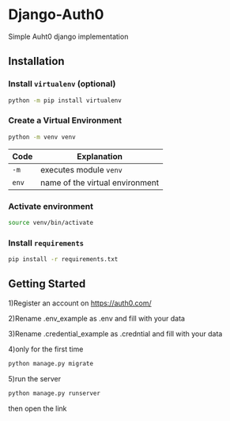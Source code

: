 # Django-Auth0
Simple Auht0 django implementation


## Installation

### Install `virtualenv` (optional)

```sh
python -m pip install virtualenv
```

### Create a Virtual Environment

```sh
python -m venv venv
```

| Code  | Explanation                     |
| ----- | ------------------------------- |
| `-m`  | executes module `venv`          |
| `env` | name of the virtual environment |

### Activate environment

```sh
source venv/bin/activate
```

### Install `requirements`

```sh
pip install -r requirements.txt
```

## Getting Started
1)Register an account on https://auth0.com/ 

2)Rename .env_example as .env and fill with your data

3)Rename .credential_example as .credntial and fill with your data

4)only for the first time
```sh
python manage.py migrate
```

5)run the server
```sh
python manage.py runserver
```
then open the link
